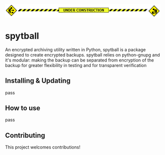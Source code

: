 
![UC](Under_Construction_Bar.gif)

# spytball
An encrypted archiving utility written in Python, spytball is a package designed to create encrypted backups. 
spytball relies on python-gnupg and it's modular: making the backup can be separated from encryption 
of the backup for greater flexibility in testing and for transparent verification 

## Installing & Updating
pass

## How to use
pass

## Contributing
This project welcomes contributions!

